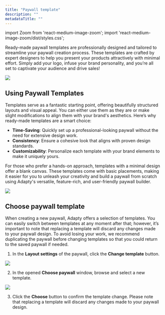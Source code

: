 ```yaml
---
title: "Paywall template"
description: ""
metadataTitle: ""
---
```


import Zoom from 'react-medium-image-zoom';
import 'react-medium-image-zoom/dist/styles.css';

Ready-made paywall templates are professionally designed and tailored to streamline your paywall creation process. These templates are crafted by expert designers to help you present your products attractively with minimal effort. Simply add your logo, infuse your brand personality, and you’re all set to captivate your audience and drive sales!


<Zoom>
  <img src={require('./img/501b43c-PB-templates_listing.gif').default}
  style={{
    border: '1px solid #727272', /* border width and color */
    width: '700px', /* image width */
    display: 'block', /* for alignment */
    margin: '0 auto' /* center alignment */
  }}
/>
</Zoom>





## Using Paywall Templates

Templates serve as a fantastic starting point, offering beautifully structured layouts and visual appeal. You can either use them as they are or make slight modifications to align them with your brand's aesthetics. Here’s why ready-made templates are a smart choice:

- **Time-Saving**: Quickly set up a professional-looking paywall without the need for extensive design work.
- **Consistency**: Ensure a cohesive look that aligns with proven design standards.
- **Customizability**: Personalize each template with your brand elements to make it uniquely yours.

For those who prefer a hands-on approach, templates with a minimal design offer a blank canvas. These templates come with basic placements, making it easier for you to unleash your creativity and build a paywall from scratch using Adapty's versatile, feature-rich, and user-friendly paywall builder.


<Zoom>
  <img src={require('./img/eba907e-PB_templates_minimal_design.png').default}
  style={{
    border: 'none', /* border width and color */
    width: '700px', /* image width */
    display: 'block', /* for alignment */
    margin: '0 auto' /* center alignment */
  }}
/>
</Zoom>





## Choose paywall template

When creating a new paywall, Adapty offers a selection of templates. You can easily switch between templates at any moment after that; however, it’s important to note that replacing a template will discard any changes made to your paywall design. To avoid losing your work, we recommend duplicating the paywall before changing templates so that you could return to the saved paywall if needed.

1. In the **Layout settings** of the paywall, click the **Change template** button.

   
<Zoom>
  <img src={require('./img/24a8f3b-PB_change_template.png').default}
  style={{
    border: '1px solid #727272', /* border width and color */
    width: '700px', /* image width */
    display: 'block', /* for alignment */
    margin: '0 auto' /* center alignment */
  }}
/>
</Zoom>



2. In the opened **Choose paywall** window, browse and select a new template.

   
<Zoom>
  <img src={require('./img/984a1e9-PB_select_template.png').default}
  style={{
    border: '1px solid #727272', /* border width and color */
    width: '700px', /* image width */
    display: 'block', /* for alignment */
    margin: '0 auto' /* center alignment */
  }}
/>
</Zoom>



3. Click the **Choose** button to confirm the template change. Please note that replacing a template will discard any changes made to your paywall design.